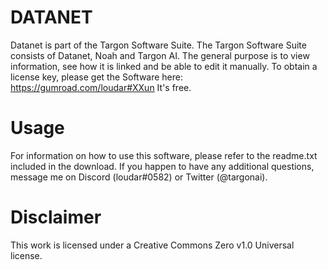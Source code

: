 # DATANET
Datanet is part of the Targon Software Suite. The Targon Software Suite consists of Datanet, Noah and Targon AI. The general purpose is to view information, see how it is linked and be able to edit it manually.
To obtain a license key, please get the Software here:
https://gumroad.com/loudar#XXun
It's free.

# Usage
For information on how to use this software, please refer to the readme.txt included in the download. If you happen to have any additional questions, message me on Discord (loudar#0582) or Twitter (@targonai).

# Disclaimer
This work is licensed under a Creative Commons Zero v1.0 Universal license.
